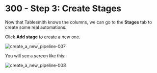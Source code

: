# 300 - Step 3: Create Stages

Now that Tablesmith knows the columns, we can go to the **Stages** tab to create some real automations. 

Click **Add stage** to create a new one. 

![create_a_new_pipeline-007](https://github.com/user-attachments/assets/2ae3e253-b3d5-470a-b3b3-c633e6cfd88d)

You will see a screen like this:

![create_a_new_pipeline-008](https://github.com/user-attachments/assets/2145bad1-c56f-4bd9-a0e7-655f2386774d)

